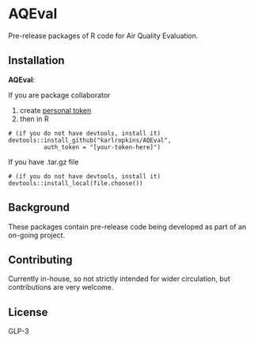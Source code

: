 # AQEval

Pre-release packages of R code for Air Quality Evaluation.

## Installation

**AQEval**:

If you are package collaborator

1. create [personal token](https://help.github.com/en/github/authenticating-to-github/creating-a-personal-access-token-for-the-command-line)
2. then in R 

```{r, eval=FALSE}
# (if you do not have devtools, install it) 
devtools::install_github("karlropkins/AQEval", 
          auth_token = "[your-token-here]")
```

If you have .tar.gz file

```{r, eval=FALSE}
# (if you do not have devtools, install it)
devtools::install_local(file.choose())
```

## Background
These packages contain pre-release code being developed as part 
of an on-going project.

## Contributing
Currently in-house, so not strictly intended for wider circulation, 
but contributions are very welcome.

## License
GLP-3 
